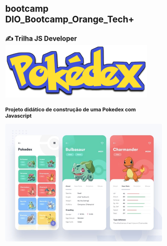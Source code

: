 <h1><strong> bootcamp DIO_Bootcamp_Orange_Tech+</strong></h1>

<h2> &#9997;  Trilha JS Developer <img src="assets\img\Pokedex.png"></h2>
<h3> Projeto didático de construção de uma Pokedex com Javascript </h3>


<img src="assets\img\tela.jpg">
